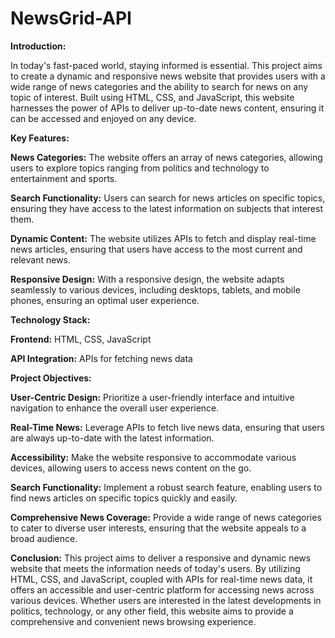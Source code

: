# NewsGrid-API
**Introduction:**

In today's fast-paced world, staying informed is essential. This project aims to create a dynamic and responsive news website that provides users with a wide range of news categories and the ability to search for news on any topic of interest. Built using HTML, CSS, and JavaScript, this website harnesses the power of APIs to deliver up-to-date news content, ensuring it can be accessed and enjoyed on any device.

**Key Features:**

**News Categories:** The website offers an array of news categories, allowing users to explore topics ranging from politics and technology to entertainment and sports.

**Search Functionality:** Users can search for news articles on specific topics, ensuring they have access to the latest information on subjects that interest them.

**Dynamic Content:** The website utilizes APIs to fetch and display real-time news articles, ensuring that users have access to the most current and relevant news.

**Responsive Design:** With a responsive design, the website adapts seamlessly to various devices, including desktops, tablets, and mobile phones, ensuring an optimal user experience.

**Technology Stack:**

**Frontend:** HTML, CSS, JavaScript

**API Integration:** APIs for fetching news data

**Project Objectives:**

**User-Centric Design:** Prioritize a user-friendly interface and intuitive navigation to enhance the overall user experience.

**Real-Time News:** Leverage APIs to fetch live news data, ensuring that users are always up-to-date with the latest information.

**Accessibility:** Make the website responsive to accommodate various devices, allowing users to access news content on the go.

**Search Functionality:** Implement a robust search feature, enabling users to find news articles on specific topics quickly and easily.

**Comprehensive News Coverage:** Provide a wide range of news categories to cater to diverse user interests, ensuring that the website appeals to a broad audience.

**Conclusion:**
This project aims to deliver a responsive and dynamic news website that meets the information needs of today's users. By utilizing HTML, CSS, and JavaScript, coupled with APIs for real-time news data, it offers an accessible and user-centric platform for accessing news across various devices. Whether users are interested in the latest developments in politics, technology, or any other field, this website aims to provide a comprehensive and convenient news browsing experience.
